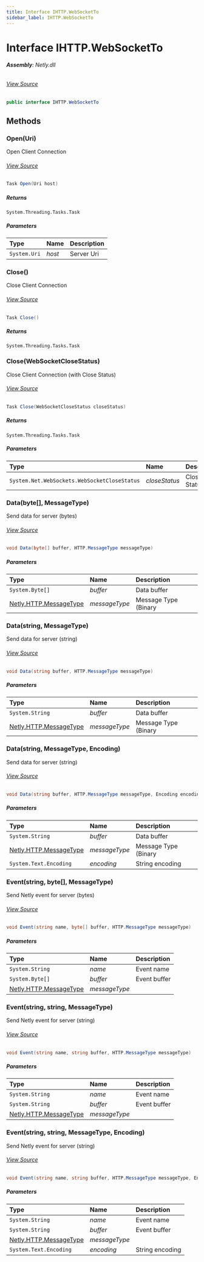 ```yaml
---
title: Interface IHTTP.WebSocketTo
sidebar_label: IHTTP.WebSocketTo
---
```

# Interface IHTTP.WebSocketTo


###### **Assembly**: Netly.dll
###### [View Source](https://github.com/alec1o/Netly/blob/dev/src/http/interfaces/IHTTP.WebSocketTo.cs#L10)
```csharp title="Declaration"
public interface IHTTP.WebSocketTo
```
## Methods
### Open(Uri)
Open Client Connection
###### [View Source](https://github.com/alec1o/Netly/blob/dev/src/http/interfaces/IHTTP.WebSocketTo.cs#L16)
```csharp title="Declaration"
Task Open(Uri host)
```

##### Returns

`System.Threading.Tasks.Task`

##### Parameters

| Type | Name | Description |
|:--- |:--- |:--- |
| `System.Uri` | *host* | Server Uri |

### Close()
Close Client Connection
###### [View Source](https://github.com/alec1o/Netly/blob/dev/src/http/interfaces/IHTTP.WebSocketTo.cs#L21)
```csharp title="Declaration"
Task Close()
```

##### Returns

`System.Threading.Tasks.Task`
### Close(WebSocketCloseStatus)
Close Client Connection (with Close Status)
###### [View Source](https://github.com/alec1o/Netly/blob/dev/src/http/interfaces/IHTTP.WebSocketTo.cs#L27)
```csharp title="Declaration"
Task Close(WebSocketCloseStatus closeStatus)
```

##### Returns

`System.Threading.Tasks.Task`

##### Parameters

| Type | Name | Description |
|:--- |:--- |:--- |
| `System.Net.WebSockets.WebSocketCloseStatus` | *closeStatus* | Close Status |

### Data(byte[], MessageType)
Send data for server (bytes)
###### [View Source](https://github.com/alec1o/Netly/blob/dev/src/http/interfaces/IHTTP.WebSocketTo.cs#L34)
```csharp title="Declaration"
void Data(byte[] buffer, HTTP.MessageType messageType)
```

##### Parameters

| Type | Name | Description |
|:--- |:--- |:--- |
| `System.Byte[]` | *buffer* | Data buffer |
| [Netly.HTTP.MessageType](../Netly/HTTP.MessageType) | *messageType* | Message Type (Binary|Text) |

### Data(string, MessageType)
Send data for server (string)
###### [View Source](https://github.com/alec1o/Netly/blob/dev/src/http/interfaces/IHTTP.WebSocketTo.cs#L41)
```csharp title="Declaration"
void Data(string buffer, HTTP.MessageType messageType)
```

##### Parameters

| Type | Name | Description |
|:--- |:--- |:--- |
| `System.String` | *buffer* | Data buffer |
| [Netly.HTTP.MessageType](../Netly/HTTP.MessageType) | *messageType* | Message Type (Binary|Text) |

### Data(string, MessageType, Encoding)
Send data for server (string)
###### [View Source](https://github.com/alec1o/Netly/blob/dev/src/http/interfaces/IHTTP.WebSocketTo.cs#L49)
```csharp title="Declaration"
void Data(string buffer, HTTP.MessageType messageType, Encoding encoding)
```

##### Parameters

| Type | Name | Description |
|:--- |:--- |:--- |
| `System.String` | *buffer* | Data buffer |
| [Netly.HTTP.MessageType](../Netly/HTTP.MessageType) | *messageType* | Message Type (Binary|Text) |
| `System.Text.Encoding` | *encoding* | String encoding |

### Event(string, byte[], MessageType)
Send Netly event for server (bytes)
###### [View Source](https://github.com/alec1o/Netly/blob/dev/src/http/interfaces/IHTTP.WebSocketTo.cs#L56)
```csharp title="Declaration"
void Event(string name, byte[] buffer, HTTP.MessageType messageType)
```

##### Parameters

| Type | Name | Description |
|:--- |:--- |:--- |
| `System.String` | *name* | Event name |
| `System.Byte[]` | *buffer* | Event buffer |
| [Netly.HTTP.MessageType](../Netly/HTTP.MessageType) | *messageType* |  |

### Event(string, string, MessageType)
Send Netly event for server (string)
###### [View Source](https://github.com/alec1o/Netly/blob/dev/src/http/interfaces/IHTTP.WebSocketTo.cs#L63)
```csharp title="Declaration"
void Event(string name, string buffer, HTTP.MessageType messageType)
```

##### Parameters

| Type | Name | Description |
|:--- |:--- |:--- |
| `System.String` | *name* | Event name |
| `System.String` | *buffer* | Event buffer |
| [Netly.HTTP.MessageType](../Netly/HTTP.MessageType) | *messageType* |  |

### Event(string, string, MessageType, Encoding)
Send Netly event for server (string)
###### [View Source](https://github.com/alec1o/Netly/blob/dev/src/http/interfaces/IHTTP.WebSocketTo.cs#L71)
```csharp title="Declaration"
void Event(string name, string buffer, HTTP.MessageType messageType, Encoding encoding)
```

##### Parameters

| Type | Name | Description |
|:--- |:--- |:--- |
| `System.String` | *name* | Event name |
| `System.String` | *buffer* | Event buffer |
| [Netly.HTTP.MessageType](../Netly/HTTP.MessageType) | *messageType* |  |
| `System.Text.Encoding` | *encoding* | String encoding |

